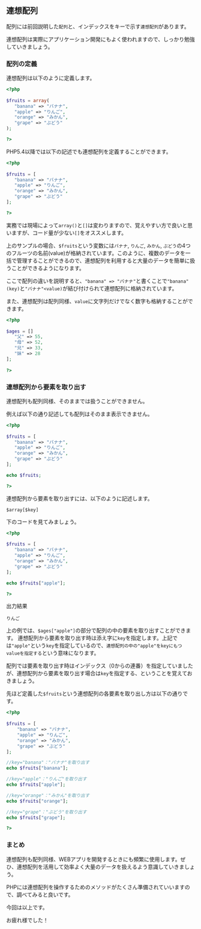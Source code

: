 ## 連想配列
配列には前回説明した`配列`と、インデックスをキーで示す`連想配列`があります。

連想配列は実際にアプリケーション開発にもよく使われますので、しっかり勉強していきましょう。

### 配列の定義
連想配列は以下のように定義します。

 ```php
<?php
    
$fruits = array(
    "banana" => "バナナ",
    "apple" => "りんご",
    "orange" => "みかん",
    "grape" => "ぶどう"
);

?>
```

PHP5.4以降では以下の記述でも連想配列を定義することができます。

 ```php
<?php
    
$fruits = [
    "banana" => "バナナ",
    "apple" => "りんご",
    "orange" => "みかん",
    "grape" => "ぶどう"
];

?>
```

実務では現場によって`array()`と`[]`は変わりますので、覚えやすい方で良いと思いますが、コード量が少ない`[]`をオススメします。

上のサンプルの場合、`$fruits`という変数には`バナナ`, `りんご`, `みかん`, `ぶどう`の4つのフルーツの名前(value)が格納されています。このように、複数のデータを一括で管理することができるので、連想配列を利用すると大量のデータを簡単に扱うことができるようになります。

ここで配列の違いを説明すると、`"banana" => "バナナ"`と書くことで`"banana"(key)`と`"バナナ"<value)`が結び付けられて連想配列に格納されています。

また、連想配列は配列同様、`value`に文字列だけでなく数字も格納することができます。

 ```php
<?php
    
$ages = []
    "父" => 55,
    "母" => 52,
    "兄" => 33,
    "妹" => 28  
];
    
?>
```

### 連想配列から要素を取り出す
連想配列も配列同様、そのままでは扱うことができません。

例えば以下の通り記述しても配列はそのまま表示できません。

 ```php
<?php
    
$fruits = [
    "banana" => "バナナ",
    "apple" => "りんご",
    "orange" => "みかん",
    "grape" => "ぶどう"
];

echo $fruits;

?>
```

    
連想配列から要素を取り出すには、以下のように記述します。

    $array[$key]

下のコードを見てみましょう。
    
 ```php
<?php
    
$fruits = [
    "banana" => "バナナ",
    "apple" => "りんご",
    "orange" => "みかん",
    "grape" => "ぶどう"
];

echo $fruits["apple"];

?>
```

出力結果

    りんご
    
上の例では、`$ages["apple"]`の部分で配列の中の要素を取り出すことができます。 連想配列から要素を取り出す時は添え字に`key`を指定します。上記では`"apple"`という`key`を指定しているので、`連想配列の中の"apple"をkeyにもつvalueを指定する`という意味になります。

配列では要素を取り出す時はインデックス（0からの連番）を指定していましたが、連想配列から要素を取り出す場合は`key`を指定する、ということを覚えておきましょう。

先ほど定義した`$fruits`という連想配列の各要素を取り出し方は以下の通りです。

```php
<?php
    
$fruits = [
    "banana" => "バナナ",
    "apple" => "りんご",
    "orange" => "みかん",
    "grape" => "ぶどう"
];

//key="banana"："バナナ"を取り出す
echo $fruits["banana"];

//key="apple"："りんご"を取り出す
echo $fruits["apple"];

//key="orange"："みかん"を取り出す
echo $fruits["orange"];

//key="grape"："ぶどう"を取り出す
echo $fruits["grape"];

?>
```

### まとめ
連想配列も配列同様、WEBアプリを開発するときにも頻繁に使用します。ぜひ、連想配列を活用して効率よく大量のデータを扱えるよう意識していきましょう。

PHPには連想配列を操作するためのメソッドがたくさん準備されていいますので、調べてみると良いです。

今回は以上です。

お疲れ様でした！